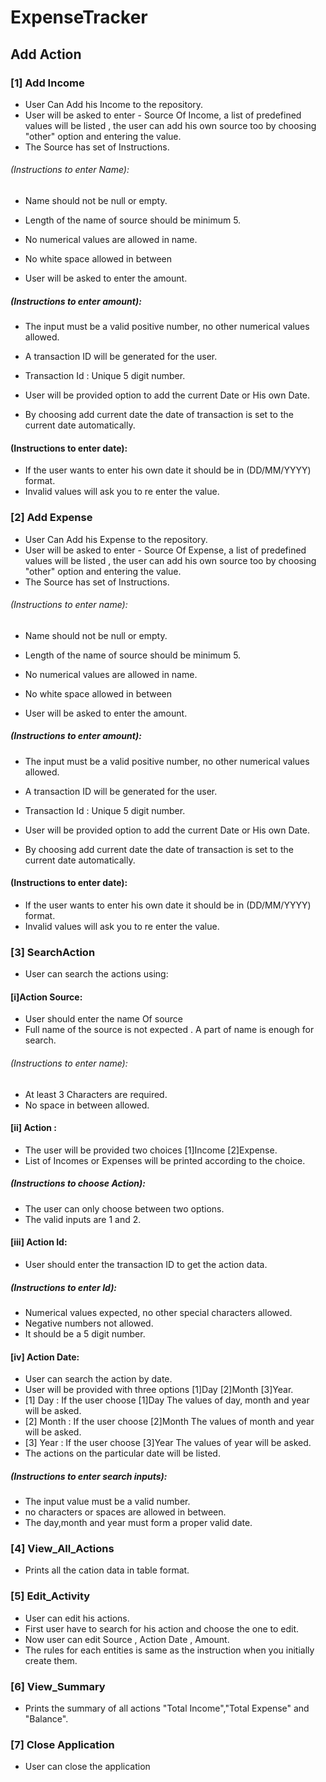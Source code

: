 # ExpenseTracker

## Add Action

### [1] Add Income
* User Can Add his Income to the repository.
* User will be asked to enter - Source Of Income, a list of predefined values will be listed ,
the user can add his own source too by choosing "other" option and entering the value.
* The Source has set of Instructions.
###### (Instructions to enter Name): 
* Name should not be null or empty.
* Length of the name of source should be minimum 5.
* No numerical values are allowed in name.
* No white space allowed in between

* User will be asked to enter the amount.
##### (Instructions to enter amount):
* The input must be a valid positive number, no other numerical values allowed.

* A transaction ID will be generated for the user.
* Transaction Id : Unique 5 digit number.

* User will be provided option to add the current Date or His own Date.
* By choosing add current date the date of transaction is set to the current date automatically.
#### (Instructions to enter date):
* If the user wants to enter his own date it should be in (DD/MM/YYYY) format.
* Invalid values will ask you to re enter the value.

### [2] Add Expense
* User Can Add his Expense to the repository.
* User will be asked to enter - Source Of Expense, a list of predefined values will be listed ,
the user can add his own source too by choosing "other" option and entering the value.
* The Source has set of Instructions.
###### (Instructions to enter name): 
* Name should not be null or empty.
* Length of the name of source should be minimum 5.
* No numerical values are allowed in name.
* No white space allowed in between

* User will be asked to enter the amount.
##### (Instructions to enter amount):
* The input must be a valid positive number, no other numerical values allowed.

* A transaction ID will be generated for the user.
* Transaction Id : Unique 5 digit number.

* User will be provided option to add the current Date or His own Date.
* By choosing add current date the date of transaction is set to the current date automatically.
#### (Instructions to enter date):
* If the user wants to enter his own date it should be in (DD/MM/YYYY) format.
* Invalid values will ask you to re enter the value.

### [3] SearchAction 
* User can search the actions using:

#### [i]Action Source:
* User should enter the name Of source
* Full name of the source is not expected . A part of name is enough for search.
###### (Instructions to enter name):
* At least 3 Characters are required.
* No space in between allowed.

#### [ii] Action :
* The user will be provided two choices [1]Income [2]Expense.
* List of Incomes or Expenses will be printed according to the choice.
##### (Instructions to choose Action):
* The user can only choose between two options.
* The valid inputs are 1 and 2.


#### [iii] Action Id:
* User should enter the transaction ID to get the action data.
##### (Instructions to enter Id):
* Numerical values expected, no other special characters allowed.
* Negative numbers not allowed.
* It should be a 5 digit number.

#### [iv] Action Date:
* User can search the action by date.
* User will be provided with three options [1]Day [2]Month [3]Year.
* [1] Day : If the user choose [1]Day The values of day, month and year will be asked.
* [2] Month : If the user choose [2]Month The values of month and year will be asked.
* [3] Year : If the user choose [3]Year The values of year will be asked.
* The actions on the particular date will be listed.
##### (Instructions to enter search inputs):
* The input value must be a valid number.
* no characters or spaces are allowed in between.
* The day,month and year must form a proper valid date.

### [4] View_All_Actions
* Prints all the cation data in table format.

### [5] Edit_Activity
* User can edit his actions.
* First user have to search for his action and choose the one to edit.
* Now user can edit Source , Action Date , Amount.
* The rules for each entities is same as the instruction when you initially create them.

### [6] View_Summary
* Prints the summary of all actions "Total Income","Total Expense" and "Balance".

### [7] Close Application
* User can close the application